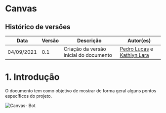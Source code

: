 # Canvas

## Histórico de versões
| Data  |  Versão  |  Descrição  | Autor(es) |
| ----- | -------- | ----------- | --------- |
|  04/09/2021 |  0.1 | Criação da versão inicial do documento | [Pedro Lucas](https://github.com/PedroLSF) e [Kathlyn Lara](https://github.com/klmurussi)  |


# 1. Introdução
O documento tem como objetivo de mostrar de forma geral alguns pontos específicos do projeto.

![Canvas- Bot](https://user-images.githubusercontent.com/85000470/132109048-6930900e-2478-483f-83e5-9dfb51bbcc38.jpeg)
